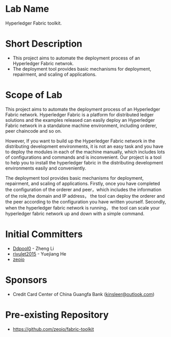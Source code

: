 # Lab Name

Hyperledger Fabric toolkit.

# Short Description

* This project aims to automate the deployment process of an Hyperledger Fabric netwrok.
* The deployment tool provides basic mechanisms for deployment, repairment, and scaling of applications.

# Scope of Lab

This project aims to automate the deployment process of an Hyperledger Fabric network. Hyperledger Fabric is a platform for distributed ledger solutions and the examples released can easily deploy an Hyperledger Fabric network in a standalone machine environment, including orderer, peer chaincode and so on.

However, If you want to build up the Hyperledger Fabric network in the distributing development environments, it is not an easy task and you have to deploy the modules in each of the machine manually, which includes lots of configurations and commands and is inconvenient. Our project is a tool to help you to install the hyperledger fabric in the distributing development environments easily and conveniently.

The deployment tool provides basic mechanisms for deployment, repairment, and scaling of applications. Firstly, once you have completed the configuration of the orderer and peer，which includes the information of the role,the domain and IP address， the tool can deploy the orderer and the peer according to the configuration you have written yourself. Secondly, when the hyperledger fabric network is running， the tool can scale your hyperledger fabric network up and down with a simple command.

# Initial Committers

- [Ddpool0](https://github.com/Ddpool0) - Zheng Li
- [rivulet2015](https://github.com/rivulet2015) - Yuejiang He
- [zeoio](https://github.com/zeoio)

# Sponsors

- Credit Card Center of China Guangfa Bank (kinsleer@outlook.com)

# Pre-existing Repository

- https://github.com/zeoio/fabric-toolkit

